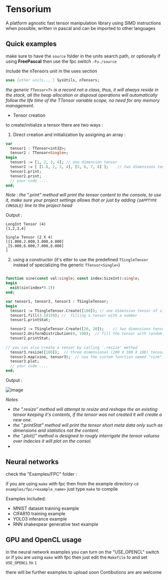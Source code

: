 # Tensorium
A platform agnostic fast tensor manipulation library using SIMD instructions when possible, written in pascal and can be imported to other languages 

## Quick examples
  make sure to have the `source` folder in the units search path, or optionally if using **FreePascal** then use the fpc switch `-Fu./source` 
  
  include the nTensors unit in the uses section 
  ```pascal
  uses {other units.., } SysUtils, nTensors;
  ```

  _the generic `TTensor<T>` is a record not a class, thus, it will always reside in the stack,
    all the heap allocation or disposal operations will automatically follow the life time of the TTensor variable scope, no need for any memory management._

* Tensor creation
  
to create/initialize a tensor there are two ways :

1. Direct creation and initialization by assigning an array :
``` pascal 
var
  tensor1 : TTensor<int32>;
  tensor2 : TTensor<Single>;
begin
  tensor1 := [1, 2, 3, 4]; // one dimension tensor
  tensor2 := [ [1.0, 2, 3, 4], [5, 6, 7, 8] ];    // two dimensions tensor
  tensor1.print;
  tensor2.print;
  // your code ....
end;
```
_Note : the ".print" method will print the tensor content to the console, to use it, make sure your project settings allows that or just by adding `{$APPTYPE CONSOLE}` line to the project head_

Output :

    LongInt Tensor (4)
    [1,2,3,4]

    Single Tensor (2 X 4)
    [[1.000,2.000,3.000,4.000]
    ,[5.000,6.000,7.000,8.000]
    ]
2. using a constructor (it's etter to use the predefined `TSingleTensor` instead of specializing the generic `TTensor<Single>`)
```pascal

function sine(const val:single; const index:SizeInt):single;
begin
  exit(sin(index*0.1))
end;

var tensor1, tensor2, tensor3 : TSingleTensor;
begin
  tensor1 := TSingleTensor.Create([100]); // one dimension tensor of size [100], will always be initialized with zero
  tensor1.fill(3.14159); //  filling a tensor with a number
  tensor1.printStat;

  tensor2 := TSingleTensor.Create([20, 20]);    // two dimensions tensor (100 X 100) filled with zeros
  tensor2.UniformDistribution(0, 100);  // fill the tensor with random numbers uniformly between 0 and 100 (but not 100)
  tensor2.printStat;
  
// you can also create a tensor by calling '.resize' method
  tensor3.resize([100]);  // three dimensional (100 X 100 X 100) tensor
  tensor3.map(sine, tensor3);  // use the custom function named "sine" above to fill the tensor
  tensor3.plot;
  // your code ....
end;
```
Output : 

![image](https://github.com/user-attachments/assets/ee08fe03-41de-4ffa-bfbc-1a356c043b96)

_Notes_
* _the ".resize" method will attempt to resize and reshape the an existing tensor keeping it's contents, if the tensor was not created it will create a new one._
* _the ".printStat" method will print the tensor short meta data only such as dimensions and statistics not the content._
* _the ".plot()" method is designed to rougly interrigate the tensor valuess over indecies it will plot on the consol._
* 

## Neural networks
check the "Examples/FPC" folder : 

if you are using `make` with fpc then from the example directory `cd examples/fpc/<example_name>` just type `make`  to compile

Examples included: 
* MNIST dataset training example
* CIFAR10 training example
* YOLO3 inferance example
* RNN shakespear generative text example

## GPU and OpenCL usage
in the neural network examples you can turn on the "USE_OPENCL" switch or if you are using `make` with fpc then just edit the `Makefile` to and set `USE_OPENCL` to `1` 

there will be further examples to upload soon
Contibutions are are welcome
